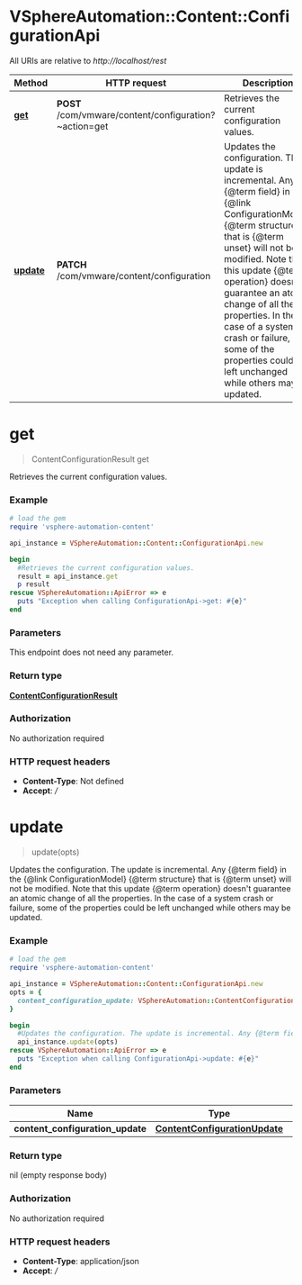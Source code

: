 # VSphereAutomation::Content::ConfigurationApi

All URIs are relative to *http://localhost/rest*

Method | HTTP request | Description
------------- | ------------- | -------------
[**get**](ConfigurationApi.md#get) | **POST** /com/vmware/content/configuration?~action&#x3D;get | Retrieves the current configuration values.
[**update**](ConfigurationApi.md#update) | **PATCH** /com/vmware/content/configuration | Updates the configuration. The update is incremental. Any {@term field} in the {@link ConfigurationModel} {@term structure} that is {@term unset} will not be modified. Note that this update {@term operation} doesn&#39;t guarantee an atomic change of all the properties. In the case of a system crash or failure, some of the properties could be left unchanged while others may be updated.


# **get**
> ContentConfigurationResult get

Retrieves the current configuration values.

### Example
```ruby
# load the gem
require 'vsphere-automation-content'

api_instance = VSphereAutomation::Content::ConfigurationApi.new

begin
  #Retrieves the current configuration values.
  result = api_instance.get
  p result
rescue VSphereAutomation::ApiError => e
  puts "Exception when calling ConfigurationApi->get: #{e}"
end
```

### Parameters
This endpoint does not need any parameter.

### Return type

[**ContentConfigurationResult**](ContentConfigurationResult.md)

### Authorization

No authorization required

### HTTP request headers

 - **Content-Type**: Not defined
 - **Accept**: */*



# **update**
> update(opts)

Updates the configuration. The update is incremental. Any {@term field} in the {@link ConfigurationModel} {@term structure} that is {@term unset} will not be modified. Note that this update {@term operation} doesn't guarantee an atomic change of all the properties. In the case of a system crash or failure, some of the properties could be left unchanged while others may be updated.

### Example
```ruby
# load the gem
require 'vsphere-automation-content'

api_instance = VSphereAutomation::Content::ConfigurationApi.new
opts = {
  content_configuration_update: VSphereAutomation::ContentConfigurationUpdate.new # ContentConfigurationUpdate | 
}

begin
  #Updates the configuration. The update is incremental. Any {@term field} in the {@link ConfigurationModel} {@term structure} that is {@term unset} will not be modified. Note that this update {@term operation} doesn't guarantee an atomic change of all the properties. In the case of a system crash or failure, some of the properties could be left unchanged while others may be updated.
  api_instance.update(opts)
rescue VSphereAutomation::ApiError => e
  puts "Exception when calling ConfigurationApi->update: #{e}"
end
```

### Parameters

Name | Type | Description  | Notes
------------- | ------------- | ------------- | -------------
 **content_configuration_update** | [**ContentConfigurationUpdate**](ContentConfigurationUpdate.md)|  | [optional] 

### Return type

nil (empty response body)

### Authorization

No authorization required

### HTTP request headers

 - **Content-Type**: application/json
 - **Accept**: */*



